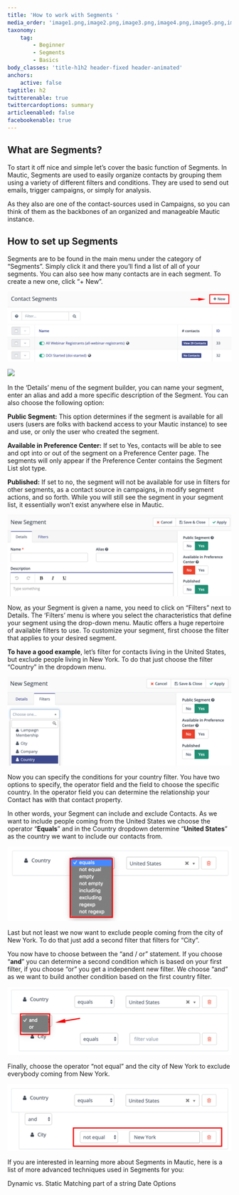 ```yaml
---
title: 'How to work with Segments '
media_order: 'image1.png,image2.png,image3.png,image4.png,image5.png,image6.png'
taxonomy:
    tag:
        - Beginner
        - Segments
        - Basics
body_classes: 'title-h1h2 header-fixed header-animated'
anchors:
    active: false
tagtitle: h2
twitterenable: true
twittercardoptions: summary
articleenabled: false
facebookenable: true
---
```


## What are Segments?

To start it off nice and simple let’s cover the basic function of Segments. In Mautic, Segments are used to easily organize contacts by grouping them using a variety of different filters and conditions. They are used to send out emails, trigger campaigns, or simply for analysis.

As they also are one of the contact-sources used in Campaigns, so you can think of them as the backbones of an organized and manageable Mautic instance.


## How to set up Segments

Segments are to be found in the main menu under the category of “Segments”. Simply click it and there you’ll find a list of all of your segments. You can also see how many contacts are in each segment. To create a new one, click “+ New”.

![](image6.png?resize=300,300)

![](https://kb.mautic.org/user/pages/04.tutorials/02.How%20to%20use%20Mautic/01.Segments/image6.png?cropResize=300,300)

In the ‘Details’ menu of the segment builder, you can name your segment, enter an alias and add a more specific description of the Segment. You can also choose the following option:

**Public Segment:** This option determines if the segment is available for all users (users are folks with backend access to your Mautic instance) to see and use, or only the user who created the segment.

**Available in Preference Center:** If set to Yes, contacts will be able to see and opt into or out of the segment on a Preference Center page. The segments will only appear if the Preference Center contains the Segment List slot type.

**Published:** If set to no, the segment will not be available for use in filters for other segments, as a contact source in campaigns, in modify segment actions, and so forth. While you will still see the segment in your segment list, it essentially won’t exist anywhere else in Mautic.

![](image4.png?cropResize=300,300)


Now, as your Segment is given a name, you need to click on “Filters” next to Details. The ‘Filters’ menu is where you select the characteristics that define your segment using the drop-down menu. Mautic offers a huge repertoire of available filters to use. To customize your segment, first choose the filter that applies to your desired segment. 





**To have a good example**, let’s filter for contacts living in the United States, but exclude people living in New York. To do that just choose the filter “Country” in the dropdown menu. 	

![](image3.png)

Now you can specify the conditions for your country filter. You have two options to specify, the operator field and the field to choose the specific country. In the operator field you can determine the relationship your Contact has with that contact property.

In other words, your Segment can include and exclude Contacts. As we want to include people coming from the United States we choose the operator “**Equals**” and in the Country dropdown determine “**United States**” as the country we want to include our contacts from.

![](image2.png)

Last but not least we now want to exclude people coming from the city of New York. To do that just add a second filter that filters for “City”. 

You now have to choose between the “and / or” statement. If you choose “**and**” you can determine a second condition which is based on your first filter, if you choose “or” you get a independent new filter. We choose “and” as we want to build another condition based on the first country filter.

![](image5.png)

Finally, choose the operator “not equal” and the city of New York to exclude everybody coming from New York. 

![](image1.png)

If you are interested in learning more about Segments in Mautic, here is a list of more advanced techniques used in Segments for you:

Dynamic vs. Static 
Matching part of a string
Date Options
